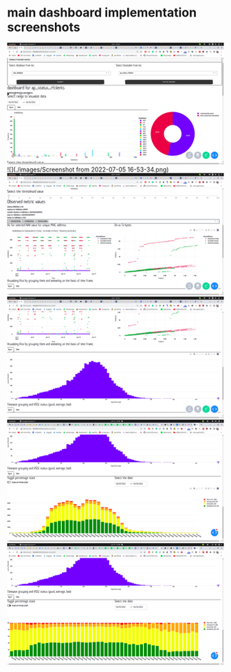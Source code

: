 # main dashboard implementation screenshots 
![](./images/Screenshot%20from%202022-07-05%2016-53-24.png)
![](./images/Screenshot from 2022-07-05 16-53-34.png)
![](./images/Screenshot%20from%202022-07-05%2016-53-46.png)
![](./images/Screenshot%20from%202022-07-05%2016-53-49.png)
![](./images/Screenshot%20from%202022-07-13%2015-59-48.png)
![](./images/Screenshot%20from%202022-07-13%2015-59-59.png)